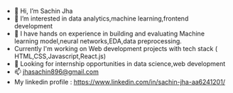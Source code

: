 - 👋 Hi, I’m Sachin Jha
- 👀 I’m interested in data analytics,machine learning,frontend development
- 🌱 I have hands on experience in building and evaluating Machine learning model,neural networks,EDA,data preprocessing.
-    Currently I'm working on Web development projects with tech stack ( HTML,CSS,Javascript,React.js)
- 💞️ Looking for internship opportunities in data science,web development
- 📫 jhasachin896@gmail.com
- My linkedin profile : https://www.linkedin.com/in/sachin-jha-aa6241201/

<!---
Sachinjha12/Sachinjha12 is a ✨ special ✨ repository because its `README.md` (this file) appears on your GitHub profile.
You can click the Preview link to take a look at your changes.
--->

